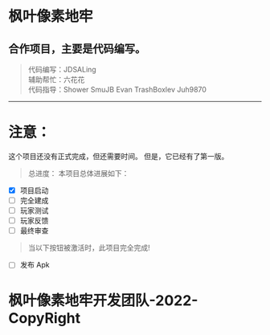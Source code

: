 # 枫叶像素地牢
合作项目，主要是代码编写。
---
> 代码编写：JDSALing  
> 辅助帮忙：六花花  
> 代码指导：Shower SmuJB Evan TrashBoxlev Juh9870  
---
<h1>注意：</h1>
这个项目还没有正式完成，但还需要时间。
但是，它已经有了第一版。

>总进度：
本项目总体进展如下：
- [x] 项目启动
- [ ] 完全建成
- [ ] 玩家测试
- [ ] 玩家反馈
- [ ] 最终审查
>当以下按钮被激活时，此项目完全完成!
- [ ] 发布 Apk

<h1>枫叶像素地牢开发团队-2022-CopyRight</h1>
